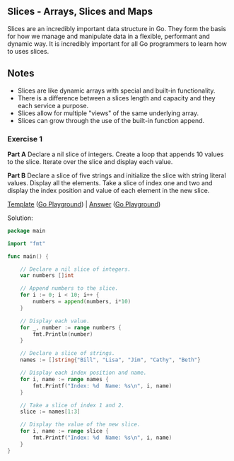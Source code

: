 ## Slices - Arrays, Slices and Maps

Slices are an incredibly important data structure in Go. They form the basis for how we manage and manipulate data in a flexible, performant and dynamic way. It is incredibly important for all Go programmers to learn how to uses slices.

## Notes

* Slices are like dynamic arrays with special and built-in functionality.
* There is a difference between a slices length and capacity and they each service a purpose.
* Slices allow for multiple "views" of the same underlying array.
* Slices can grow through the use of the built-in function append.

### Exercise 1

**Part A** Declare a nil slice of integers. Create a loop that appends 10 values to the slice. Iterate over the slice and display each value.

**Part B** Declare a slice of five strings and initialize the slice with string literal values. Display all the elements. Take a slice of index one and two and display the index position and value of each element in the new slice.

[Template](exercises/template1/template1.go) ([Go Playground](https://play.golang.org/p/sE06PRtw7h)) |
[Answer](exercises/exercise1/exercise1.go) ([Go Playground](https://play.golang.org/p/3WKISOXA-L))

Solution:
```go
package main

import "fmt"

func main() {

	// Declare a nil slice of integers.
	var numbers []int

	// Append numbers to the slice.
	for i := 0; i < 10; i++ {
		numbers = append(numbers, i*10)
	}

	// Display each value.
	for _, number := range numbers {
		fmt.Println(number)
	}

	// Declare a slice of strings.
	names := []string{"Bill", "Lisa", "Jim", "Cathy", "Beth"}

	// Display each index position and name.
	for i, name := range names {
		fmt.Printf("Index: %d  Name: %s\n", i, name)
	}

	// Take a slice of index 1 and 2.
	slice := names[1:3]

	// Display the value of the new slice.
	for i, name := range slice {
		fmt.Printf("Index: %d  Name: %s\n", i, name)
	}
}
```

